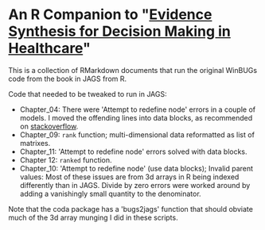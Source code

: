 # An R Companion to "[Evidence Synthesis for Decision Making in Healthcare](https://onlinelibrary.wiley.com/doi/book/10.1002/9781119942986)"

This is a collection of RMarkdown documents that run the original WinBUGs code from the book in JAGS from R.

Code that needed to be tweaked to run in JAGS:

* Chapter_04: There were 'Attempt to redefine node' errors in a couple of models. I moved the offending lines into data blocks, as recommended on [stackoverflow](https://stackoverflow.com/questions/78502051/how-to-convert-winbugs-code-into-jags-r-code).
* Chapter_09: `rank` function; multi-dimensional data reformatted as list of matrixes.
* Chapter_11: 'Attempt to redefine node' errors solved with data blocks.
* Chapter 12: `ranked` function.
* Chapter_10: 'Attempt to redefine node' (use data blocks); Invalid parent values: Most of these issues are from 3d arrays in R being indexed differently than in JAGS. Divide by zero errors were worked around by adding a vanishingly small quantity to the denominator.


Note that the coda package has a 'bugs2jags' function that should obviate much of the 3d array munging I did in these scripts.
